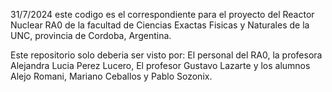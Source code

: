 31/7/2024 este codigo es el correspondiente para el proyecto del Reactor Nuclear RA0 de la facultad de Ciencias Exactas Fisicas y Naturales de la UNC, provincia de Cordoba, Argentina.

Este repositorio solo deberia ser visto por: El personal del RA0, la profesora Alejandra Lucia Perez Lucero, El profesor Gustavo Lazarte y los alumnos Alejo Romani, Mariano Ceballos y Pablo Sozonix.
